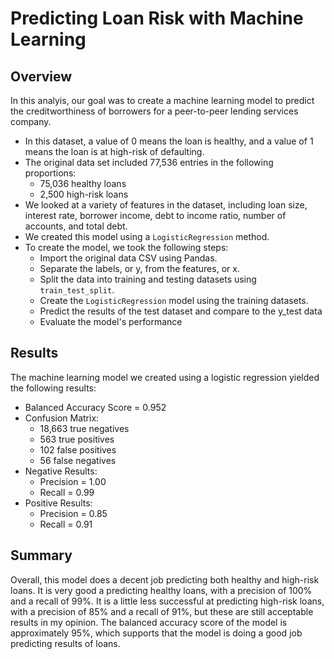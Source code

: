 # Predicting Loan Risk with Machine Learning

## Overview

In this analyis, our goal was to create a machine learning model to predict the creditworthiness of borrowers for a peer-to-peer lending services company. 

* In this dataset, a value of 0 means the loan is healthy, and a value of 1 means the loan is at high-risk of defaulting.
* The original data set included 77,536 entries in the following proportions:
  * 75,036 healthy loans
  * 2,500 high-risk loans
* We looked at a variety of features in the dataset, including loan size, interest rate, borrower income, debt to income ratio, number of accounts, and total debt.
* We created this model using a `LogisticRegression` method.
* To create the model, we took the following steps:
  * Import the original data CSV using Pandas.
  * Separate the labels, or y, from the features, or x.
  * Split the data into training and testing datasets using `train_test_split`.
  * Create the `LogisticRegression` model using the training datasets.
  * Predict the results of the test dataset and compare to the y_test data
  * Evaluate the model's performance

## Results

The machine learning model we created using a logistic regression yielded the following results:
* Balanced Accuracy Score = 0.952
* Confusion Matrix:
  * 18,663 true negatives
  * 563 true positives
  * 102 false positives
  * 56 false negatives
* Negative Results:
  * Precision = 1.00
  * Recall = 0.99
* Positive Results:
  * Precision = 0.85
  * Recall = 0.91


## Summary

Overall, this model does a decent job predicting both healthy and high-risk loans. It is very good a predicting healthy loans, with a precision of 100% and a recall of 99%. It is a little less successful at predicting high-risk loans, with a precision of 85% and a recall of 91%, but these are still acceptable results in my opinion. The balanced accuracy score of the model is approximately 95%, which supports that the model is doing a good job predicting results of loans.
